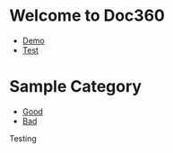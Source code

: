 # Welcome to Doc360
- [Demo](demo.md)
- [Test](Test.md)

# Sample Category
- [Good](Dark/Good.md)
- [Bad](Bad.md)

Testing
